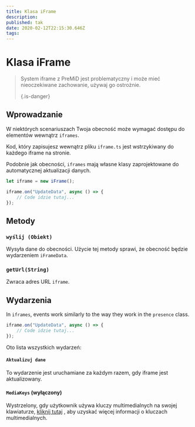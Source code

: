 ```yaml
---
title: Klasa iFrame
description:
published: tak
date: 2020-02-12T22:15:30.646Z
tags:
---
```


# Klasa iFrame
> System iframe z PreMiD jest problematyczny i może mieć nieoczekiwane zachowanie, używaj go ostrożnie. 
> 
> {.is-danger}

## Wprowadzanie

W niektórych scenariuszach Twoja obecność może wymagać dostępu do elementów wewnątrz `iframes`.

Kod, który zapisujesz wewnątrz pliku `iframe.ts` jest wstrzykiwany do każdego iframe na stronie.

Podobnie jak obecności, `iframes` mają własne klasy zaprojektowane do automatycznej aktualizacji danych.

```typescript
let iframe = new iFrame();

iframe.on("UpdateData", async () => {
    // Code idzie tutaj...
});
```

## Metody

### `wyślij (Obiekt)`
Wysyła dane do obecności. Użycie tej metody sprawi, że obecność będzie wydarzeniem `iFrameData`.

### `getUrl(String)`
Zwraca adres URL `iframe`.

## Wydarzenia
In `iframes`, events work similarly to the way they work in the `presence` class.

```typescript
iframe.on("UpdateData", async () => {
    // Code idzie tutaj...
});
```

Oto lista wszystkich wydarzeń:

#### `Aktualizuj dane`

To wydarzenie jest uruchamiane za każdym razem, gdy iframe jest aktualizowany.

#### `MediaKeys` (wyłączony)

Wystrzelony, gdy użytkownik używa kluczy multimedialnych na swojej klawiaturze, [kliknij tutaj](/dev/presence/class#mediakeys) , aby uzyskać więcej informacji o kluczach multimedialnych.